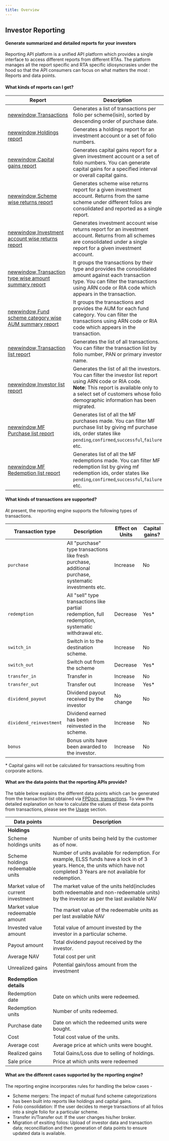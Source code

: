 ```yaml
---
title: Overview
---
```

## Investor Reporting
#### Generate summarized and detailed reports for your investors

Reporting API platform is a unified API platform which provides a single interface to access different reports from different RTAs. The platform manages all the report specific and RTA specific idiosyncrasies under the hood so that the API consumers can focus on what matters the most : Reports and data points.

#### What kinds of reports can I get?
| Report | Description |
| ---------- | ------------ |
| [newwindow,Transactions](https://fintechprimitives.com/api/#transactions) | Generates a list of transactions per folio per scheme(isin), sorted by descending order of purchase date.|
| [newwindow,Holdings report](https://fintechprimitives.com/docs/api/#generate-holdings-report) | Generates a holdings report for an investment account or a set of folio numbers.|
| [newwindow,Capital gains report](https://fintechprimitives.com/docs/api/#capital-gains-report) | Generates capital gains report for a given investment account or a set of folio numbers. You can generate capital gains for a specified interval or overall capital gains.|
| [newwindow,Scheme wise returns report](https://fintechprimitives.com/docs/api/#scheme-wise-returns) | Generates scheme wise returns report for a given investment account. Returns from the same scheme under different folios are consolidated and reported as a single report.|
| [newwindow,Investment account wise returns report](https://fintechprimitives.com/docs/api/#investment-account-wise-returns) | Generates investment account wise returns report for an investment account. Returns from all schemes are consolidated under a single report for a given investment account.|
| [newwindow,Transaction type wise amount summary report](https://fintechprimitives.com/docs/api/#transaction-type-wise-amount-summary-report) | It groups the transactions by their type and provides the consolidated amount against each transaction type. You can filter the transactions using ARN code or RIA code which appears in the transaction.|
| [newwindow,Fund scheme category wise AUM summary report](https://fintechprimitives.com/docs/api/#fund-scheme-category-wise-aum-summary-report) | It groups the transactions and provides the AUM for each fund category. You can filter the transactions using ARN code or RIA code which appears in the transaction.|
| [newwindow,Transaction list report](https://fintechprimitives.com/docs/api/#transaction-list-report) | Generates the list of all transactions.  You can filter the transaction list by folio number, PAN or primary investor name.|
| [newwindow,Investor list report](https://fintechprimitives.com/docs/api/#investor-list-report) | Generates the list of all the investors. You can filter the investor list report using ARN code or RIA code. <br>**Note**: This report is available only to a select set of customers whose folio demographic information has been migrated.|
| [newwindow,MF Purchase list report](https://fintechprimitives.com/docs/api/#mf-purchase-list-report) | Generates list of all the MF purchases made. You can filter MF purchase list by giving mf purchase ids, order states like `pending`,`confirmed`,`successful`,`failure` etc.|
| [newwindow,MF Redemption list report](https://fintechprimitives.com/docs/api/#mf-redemption-list-report) | Generates list of all the MF redemptions made. You can filter MF redemption list by giving mf redemption ids, order states like `pending`,`confirmed`,`successful`,`failure` etc.|




#### What kinds of transactions are supported?
At present, the reporting engine supports the following types of transactions.

| Transaction type | Description | Effect on Units | Capital gains? |
|------------ |------------ |------------ |------------ |
|`purchase`|All "purchase" type transactions like fresh purchase, additional purchase, systematic investments etc.|Increase|No|
|`redemption`|All "sell" type transactions like partial redemption, full redemption, systematic withdrawal etc.|Decrease|Yes*|
|`switch_in`| Switch in to the destination scheme.|Increase|No|
|`switch_out`| Switch out from the scheme|Decrease|Yes*|
|`transfer_in`| Transfer in |Increase|No|
|`transfer_out`|Transfer out|Increase|Yes*|
|`dividend_payout`|Dividend payout received by the investor|No change|No|
|`dividend_reinvestment`|Dividend earned has been reinvested in the scheme.|Increase|No|
|`bonus`|Bonus units have been awarded to the investor.|Increase|No|

\* Capital gains will not be calculated for transactions resulting from corporate actions.

#### What are the data points that the reporting APIs provide?
The table below explains the different data points which can be generated from the transaction list obtained via [FPDocs, transactions](https://fintechprimitives.com/api/#transactions). To view the detailed explanation on how to calculate the values of these data points from transactions, please see the [Usage](/pages/workflows/investor-reporting-usage) section.

| Data points | Description |
| ---------- | ------------ |
| **Holdings** |
| Scheme holdings units | Number of units being held by the customer as of now. |
| Scheme holdings redeemable units | Number of units available for redemption. For example, ELSS funds have a lock in of 3 years. Hence, the units which have not completed 3 Years are not available for redemption.| 
| Market value of current investment | The market value of the units held(includes both redeemable and non-redeemable units) by the investor as per the last available NAV | 
| Market value redeemable amount | The market value of the redeemable units as per last available NAV | 
| Invested value amount | Total value of amount invested by the investor in a particular scheme. |
| Payout amount | Total dividend payout received by the investor. |
| Average NAV | Total cost per unit |
| Unrealized gains | Potential gain/loss amount from the investment |
| **Redemption details** | |
| Redemption date | Date on which units were redeemed. 
| Redemption units | Number of units redeemed.|
| Purchase date | Date on which the redeemed units were bought.|
| Cost | Total cost value of the units.|
| Average cost | Average price at which units were bought.|
| Realized gains | Total Gains/Loss due to selling of holdings.|
| Sale price | Price at which units were redeemed |

#### What are the different cases supported by the reporting engine?

The reporting engine incorporates rules for handling the below cases - 
- Scheme mergers: The impact of mutual fund scheme categorizations has been built into reports like holdings and capital gains.
- Folio consolidation: If the user decides to merge transactions of all folios into a single folio for a particular scheme.
- Transfer in/Transfer out: If the user changes his/her broker.
- Migration of exsiting folios: Upload of investor data and transaction data; reconcilliation and then generation of data points to ensure updated data is available.
